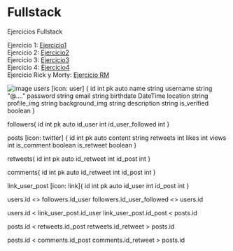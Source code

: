 # Fullstack
Ejercicios Fullstack

Ejercicio 1: [Ejercicio1]     
Ejercicio 2: [Ejercicio2]   
Ejercicio 3: [Ejercicio3]   
Ejercicio 4: [Ejercicio4]   
Ejercicio Rick y Morty: [Ejercicio RM]

[Ejercicio1]: https://pablomocholi.github.io/Fullstack/Ejercicio1/index.html
[Ejercicio2]: https://pablomocholi.github.io/Fullstack/Ejercicio2/index.html
[Ejercicio3]: https://pablomocholi.github.io/Fullstack/Ejercicio3/index.html
[Ejercicio4]: https://github.com/PabloMocholi/Fullstack/blob/main/REACT/Ejercicio4/Ejercicio4/src/App.jsx
[Ejercicio RM]: https://github.com/PabloMocholi/Fullstack/blob/main/REACT/EjercicioRickMorty/rickmorty/index.html


![image](https://github.com/PabloMocholi/Fullstack/assets/148113056/9960ee60-414c-4ec1-a3a9-480c8b42181d)
users [icon: user] {
    id int pk auto
    name string 
    username string "@...."
    password string
    email string
    birthdate DateTime
    location string
    profile_img string
    background_img string
    description string
    is_verified boolean
}

followers{
  id int pk auto
  id_user int
  id_user_followed int
}

posts [icon: twitter] {
  id int pk auto
  content string
  retweets int
  likes int
  views int
  is_comment boolean
  is_retweet boolean
}

retweets{
  id int pk auto
  id_retweet int 
  id_post int
}

comments{
  id int pk auto
  id_retweet int 
  id_post int
}


link_user_post [icon: link]{
  id int pk auto
  id_user int
  id_post int
}


users.id <> followers.id_user
followers.id_user_followed <> users.id


users.id < link_user_post.id_user
link_user_post.id_post < posts.id

posts.id < retweets.id_post
retweets.id_retweet > posts.id

posts.id < comments.id_post
comments.id_retweet > posts.id



